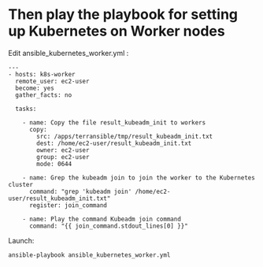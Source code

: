 
# Then play the playbook for setting up Kubernetes on Worker nodes

Edit ansible_kubernetes_worker.yml :
```console
---
- hosts: k8s-worker
  remote_user: ec2-user
  become: yes
  gather_facts: no

  tasks:

    - name: Copy the file result_kubeadm_init to workers
      copy:
        src: /apps/terransible/tmp/result_kubeadm_init.txt
        dest: /home/ec2-user/result_kubeadm_init.txt
        owner: ec2-user
        group: ec2-user
        mode: 0644

    - name: Grep the kubeadm join to join the worker to the Kubernetes cluster
      command: "grep 'kubeadm join' /home/ec2-user/result_kubeadm_init.txt"
      register: join_command

    - name: Play the command Kubeadm join command
      command: "{{ join_command.stdout_lines[0] }}"
```

Launch:
```console
ansible-playbook ansible_kubernetes_worker.yml 
```
